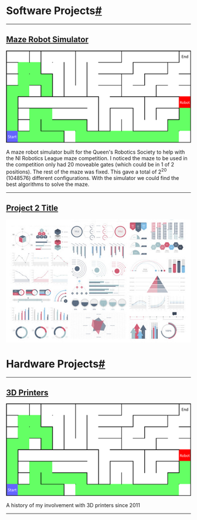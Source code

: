 <h1><span>Software Projects</span><a name="software_projects" href="#software_projects">#</a></h1>

---
<h2><a href="/sample_page">Maze Robot Simulator</a></h2>
<img src="images/robot_maze_thumb.png?raw=true"/>

A maze robot simulator built for the Queen's Robotics Society to help with the NI Robotics League maze competition. I noticed the maze to be used in the competition only had 20 moveable gates (which could be in 1 of 2 positions). The rest of the maze was fixed. This gave a total of 2<sup>20</sup> (1048576) different configurations. With the simulator we could find the best algorithms to solve the maze.

---
<h2><a href="/pdf/sample_presentation.pdf">Project 2 Title</a></h2>
<img src="images/dummy_thumbnail.jpg?raw=true"/>


<h1><span>Hardware Projects</span><a name="hardware_projects" href="#hardware_projects">#</a></h1>

---
<h2><a href="https://kmclaughlin.github.io/sample_page">3D Printers</a></h2>
<img src="images/robot_maze_thumb.png?raw=true"/>

A history of my involvement with 3D printers since 2011

---

